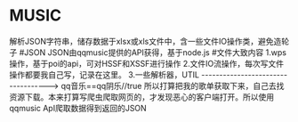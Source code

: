 # MUSIC
解析JSON字符串，储存数据于xlsx或xls文件中，含一些文件IO操作类，避免造轮子
#JSON
JSON由qqmusic提供的API获得，基于node.js
#文件大致内容
1.wps操作，基于poi的api，可对HSSF和XSSF进行操作
2.文件IO流操作，每次写文件操作都要我自己写，记录在这里。
3.一些解析器，UTIL
----------------------------------->
qq音乐==qq阴乐//true
所以打算把我的歌单获取下来，自己去找资源下载。本来打算写爬虫爬取网页的，才发现恶心的客户端打开。所以使用qqmusic ApI爬取数据得到返回的JSON

